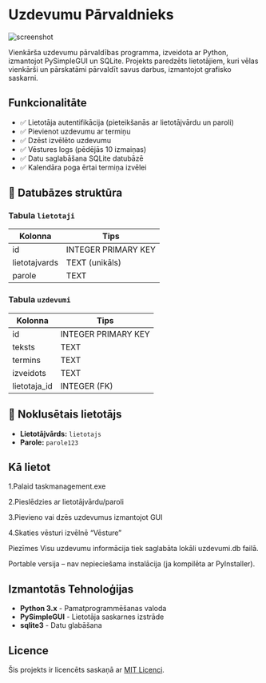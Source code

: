 # Uzdevumu Pārvaldnieks

![screenshot](https://github.com/user-attachments/assets/c36ea4a7-f840-4640-8701-d93535e06be6)


Vienkārša uzdevumu pārvaldības programma, izveidota ar Python, izmantojot PySimpleGUI un SQLite. 
Projekts paredzēts lietotājiem, kuri vēlas vienkārši un pārskatāmi pārvaldīt savus darbus, izmantojot grafisko saskarni.



## Funkcionalitāte
- ✅ Lietotāja autentifikācija (pieteikšanās ar lietotājvārdu un paroli)
- ✅ Pievienot uzdevumu ar termiņu
- ✅ Dzēst izvēlēto uzdevumu
- ✅ Vēstures logs (pēdējās 10 izmaiņas)
- ✅ Datu saglabāšana SQLite datubāzē
- ✅ Kalendāra poga ērtai termiņa izvēlei


## 📂 Datubāzes struktūra

### Tabula `lietotaji`
| Kolonna       | Tips     |
|---------------|----------|
| id            | INTEGER PRIMARY KEY |
| lietotajvards | TEXT (unikāls) |
| parole        | TEXT     |

### Tabula `uzdevumi`
| Kolonna       | Tips     |
|---------------|----------|
| id            | INTEGER PRIMARY KEY |
| teksts        | TEXT     |
| termins       | TEXT     |
| izveidots     | TEXT     |
| lietotaja_id  | INTEGER (FK) |

## 🔐 Noklusētais lietotājs

- **Lietotājvārds:** `lietotajs`  
- **Parole:** `parole123`

## Kā lietot

1.Palaid taskmanagement.exe

2.Pieslēdzies ar lietotājvārdu/paroli

3.Pievieno vai dzēs uzdevumus izmantojot GUI

4.Skaties vēsturi izvēlnē “Vēsture”

Piezīmes
Visu uzdevumu informācija tiek saglabāta lokāli uzdevumi.db failā.

Portable versija – nav nepieciešama instalācija (ja kompilēta ar PyInstaller).

## Izmantotās Tehnoloģijas
- **Python 3.x** - Pamatprogrammēšanas valoda  
- **PySimpleGUI** - Lietotāja saskarnes izstrāde  
- **sqlite3** - Datu glabāšana  


## Licence
Šis projekts ir licencēts saskaņā ar [MIT Licenci](LICENSE).
